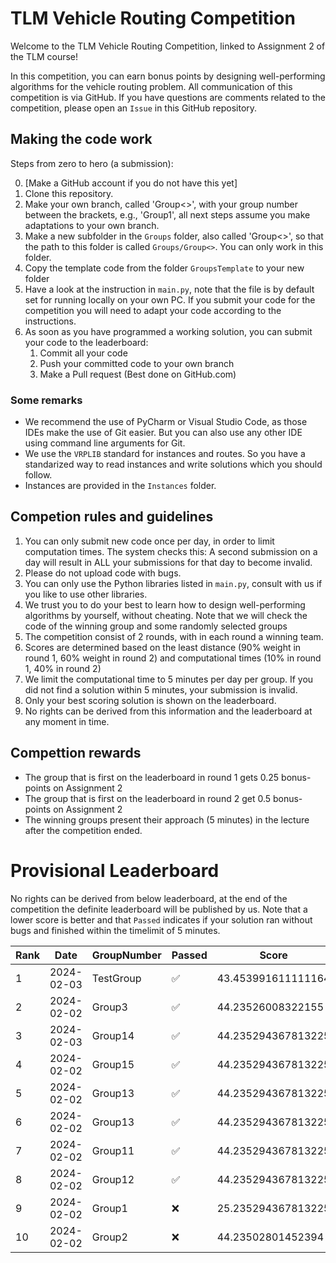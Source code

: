 # TLM Vehicle Routing Competition

Welcome to the TLM Vehicle Routing Competition, linked to Assignment 2 of the TLM course!

In this competition, you can earn bonus points by designing well-performing algorithms for the vehicle routing problem. All communication of this competition is via GitHub. If you have questions are comments related to the competition, please open an `Issue` in this GitHub repository.

## Making the code work

Steps from zero to hero (a submission):

0. [Make a GitHub account if you do not have this yet]
1. Clone this repository.
2. Make your own branch, called 'Group<>', with your group number between the brackets, e.g., 'Group1', all next steps assume you make adaptations to your own branch.
3. Make a new subfolder in the `Groups` folder, also called 'Group<>', so that the path to this folder is called `Groups/Group<>`. You can only work in this folder.
4. Copy the template code from the folder `GroupsTemplate` to your new folder
5. Have a look at the instruction in `main.py`, note that the file is by default set for running locally on your own PC. If you submit your code for the competition you will need to adapt your code according to the instructions.
6. As soon as you have programmed a working solution, you can submit your code to the leaderboard:
   1. Commit all your code
   2. Push your committed code to your own branch
   3. Make a Pull request (Best done on GitHub.com)

### Some remarks
* We recommend the use of PyCharm or Visual Studio Code, as those IDEs make the use of Git easier. But you can also use any other IDE using command line arguments for Git.
* We use the `VRPLIB` standard for instances and routes. So you have a standarized way to read instances and write solutions which you should follow.
* Instances are provided in the `Instances` folder.

## Competion rules and guidelines

1. You can only submit new code once per day, in order to limit computation times. The system checks this: A second submission on a day will result in ALL your submissions for that day to become invalid.
2. Please do not upload code with bugs.
3. You can only use the Python libraries listed in `main.py`, consult with us if you like to use other libraries.
4. We trust you to do your best to learn how to design well-performing algorithms by yourself, without cheating. Note that we will check the code of the winning group and some randomly selected groups
5. The competition consist of 2 rounds, with in each round a winning team.
6. Scores are determined based on the least distance (90% weight in round 1, 60% weight in round 2) and computational times (10% in round 1, 40% in round 2)
7. We limit the computational time to 5 minutes per day per group. If you did not find a solution within 5 minutes, your submission is invalid.
8. Only your best scoring solution is shown on the leaderboard. 
9. No rights can be derived from this information and the leaderboard at any moment in time.

## Compettion rewards

* The group that is first on the leaderboard in round 1 gets 0.25 bonus-points on Assignment 2
* The group that is first on the leaderboard in round 2 get 0.5 bonus-points on Assignment 2
* The winning groups present their approach (5 minutes) in the lecture after the competition ended.

# Provisional Leaderboard

No rights can be derived from below leaderboard, at the end of the competition the definite leaderboard will be published by us. Note that a lower score is better and that `Passed` indicates if your solution ran without bugs and finished within the timelimit of 5 minutes.

<!-- LEADERBOARD_START -->
| Rank | Date | GroupNumber | Passed | Score | Runtime |
| ------ | ------------ | ------------------- |-------------| ------- | ------- |
| 1 | 2024-02-03 | TestGroup | ✅ | 43.453991611111164 | 0.00s |
| 2 | 2024-02-02 | Group3 | ✅ | 44.23526008322155 | 0.00s |
| 3 | 2024-02-03 | Group14 | ✅ | 44.235294367813225 | 0.00s |
| 4 | 2024-02-02 | Group15 | ✅ | 44.235294367813225 | 0.00s |
| 5 | 2024-02-02 | Group13 | ✅ | 44.235294367813225 | 0.00s |
| 6 | 2024-02-02 | Group13 | ✅ | 44.235294367813225 | 0.00s |
| 7 | 2024-02-02 | Group11 | ✅ | 44.235294367813225 | 0.00s |
| 8 | 2024-02-02 | Group12 | ✅ | 44.235294367813225 | 0.00s |
| 9 | 2024-02-02 | Group1 | ❌ | 25.235294367813225 | 0.00s |
| 10 | 2024-02-02 | Group2 | ❌ | 44.23502801452394 | 0.01s |
<!-- LEADERBOARD_END -->